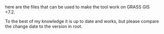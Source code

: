here are the files that can be used to make the tool work on GRASS GIS <7.2.

To the best of my knowledge it is up to date and works, but please compare the change date to the version in root.
